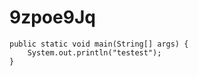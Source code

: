 9zpoe9Jq
========
	public static void main(String[] args) {
    	System.out.println("testest");
    }